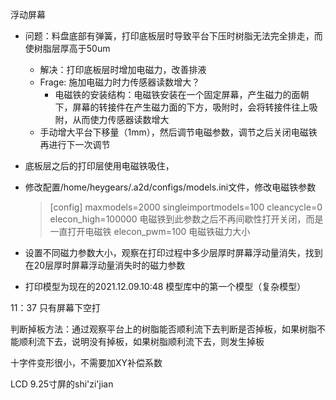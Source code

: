 浮动屏幕

- 问题：料盘底部有弹簧，打印底板层时导致平台下压时树脂无法完全排走，而使树脂层厚高于50um
  - 解决：打印底板层时增加电磁力，改善排液
  - Frage: 施加电磁力时力传感器读数增大？
    - 电磁铁的安装结构：电磁铁安装在一个固定屏幕，产生磁力的面朝下，屏幕的转接件在产生磁力面的下方，吸附时，会将转接件往上吸附，从而使力传感器读数增大
  - 手动增大平台下移量（1mm），然后调节电磁参数，调节之后关闭电磁铁再进行下一次调节
- 底板层之后的打印层使用电磁铁吸住，



- 修改配置/home/heygears/.a2d/configs/models.ini文件，修改电磁铁参数

  > [config]
  > maxmodels=2000
  > singleimportmodels=100
  > cleancycle=0
  > elecon_high=100000  电磁铁到此参数之后不再间歇性打开关闭，而是一直打开电磁铁
  > elecon_pwm=100  电磁铁磁力大小

- 设置不同磁力参数大小，观察在打印过程中多少层厚时屏幕浮动量消失，找到在20层厚时屏幕浮动量消失时的磁力参数
- 打印模型为现在的2021.12.09.10:48 模型库中的第一个模型（复杂模型）



11：37 只有屏幕下空打

判断掉板方法：通过观察平台上的树脂能否顺利流下去判断是否掉板，如果树脂不能顺利流下去，说明没有掉板，如果树脂顺利流下去，则发生掉板

十字件变形很小，不需要加XY补偿系数

LCD 9.25寸屏的shi'zi'jian


